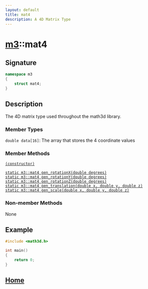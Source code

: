 ```yaml
---
layout: default
title: mat4
description: A 4D Matrix Type
---
```


# [m3](https://developergy.github.io/math3d/)::mat4

## Signature

```c++
namespace m3
{
    struct mat4;
}
```

## Description

The 4D matrix type used throughout the math3d library.

### Member Types

`double data[16]`: The array that stores the 4 coordinate values

### Member Methods

[`(constructor)`]()  

[`static m3::mat4 gen_rotationX(double degrees)`]()  
[`static m3::mat4 gen_rotationY(double degrees)`]()  
[`static m3::mat4 gen_rotationZ(double degrees)`]()  
[`static m3::mat4 gen_translation(double x, double y, double z)`]()  
[`static m3::mat4 gen_scale(double x, double y, double z)`]()

### Non-member Methods

None

## Example

```c++
#include <math3d.h>

int main()
{
    return 0;
}
```

## [Home](https://developergy.github.io/math3d/)